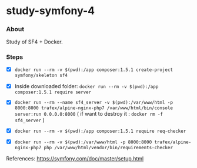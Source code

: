 # study-symfony-4

### About

Study of SF4 + Docker.

### Steps

- [x] ``` docker run --rm -v $(pwd):/app composer:1.5.1 create-project symfony/skeleton sf4  ```
- [x] Inside downloaded folder: ``` docker run --rm -v $(pwd):/app composer:1.5.1 require server ```
- [x] ``` docker run --rm --name sf4_server -v $(pwd):/var/www/html -p 8000:8000 trafex/alpine-nginx-php7 /var/www/html/bin/console server:run 0.0.0.0:8000 ```
( if want to destroy it : ``` docker rm -f sf4_server ``` )
- [x] ``` docker run --rm -v $(pwd):/app composer:1.5.1 require req-checker ```
- [x] ``` docker run --rm -v $(pwd):/var/www/html -p 8000:8000 trafex/alpine-nginx-php7 php /var/www/html/vendor/bin/requirements-checker ```


References: https://symfony.com/doc/master/setup.html
